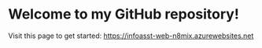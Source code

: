 # Welcome to my GitHub repository!

Visit this page to get started: https://infoasst-web-n8mix.azurewebsites.net
